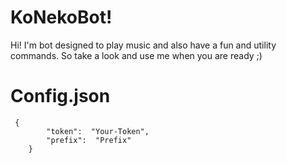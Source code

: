 # KoNekoBot!

Hi! I'm bot designed to play music and also have a fun and utility commands. So take a look and use me when you are ready ;)

# Config.json
```
 {
		"token":  "Your-Token",
		"prefix":  "Prefix"
	}
```
